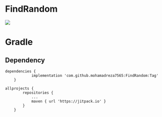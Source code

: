 # FindRandom

[![](https://jitpack.io/v/mohamadreza7565/FindRandom.svg)](https://jitpack.io/#mohamadreza7565/FindRandom)


# Gradle

## Dependency
```Gradle
dependencies {
	        implementation 'com.github.mohamadreza7565:FindRandom:Tag'
	}
```

```Maven
allprojects {
		repositories {
			...
			maven { url 'https://jitpack.io' }
		}
	}
```
